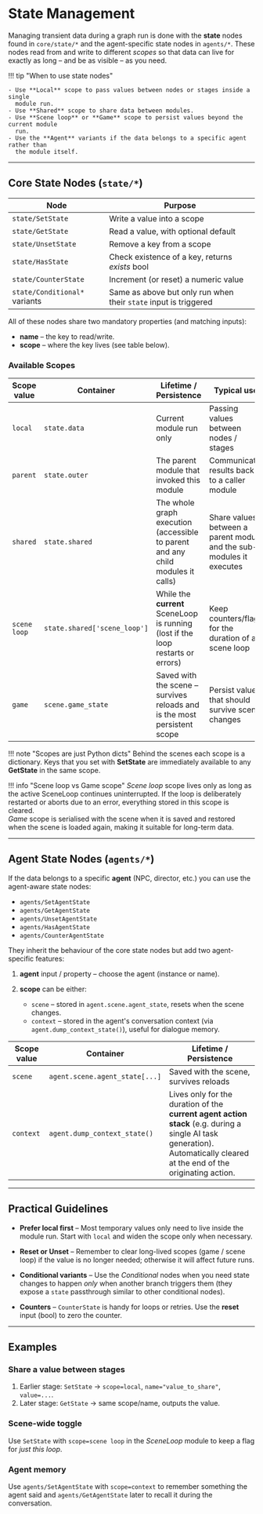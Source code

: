 # State Management

Managing transient data during a graph run is done with the **state** nodes found in
`core/state/*` and the agent-specific state nodes in `agents/*`. These nodes read from
and write to different *scopes* so that data can live for exactly as long – and be as
visible – as you need.

!!! tip "When to use state nodes"

    - Use **Local** scope to pass values between nodes or stages inside a single
      module run.
    - Use **Shared** scope to share data between modules.
    - Use **Scene loop** or **Game** scope to persist values beyond the current module
      run.
    - Use the **Agent** variants if the data belongs to a specific agent rather than
      the module itself.

---

## Core State Nodes (`state/*`)

| Node | Purpose |
|------|---------|
| `state/SetState` | Write a value into a scope |
| `state/GetState` | Read a value, with optional default |
| `state/UnsetState` | Remove a key from a scope |
| `state/HasState` | Check existence of a key, returns *exists* bool |
| `state/CounterState` | Increment (or reset) a numeric value |
| `state/Conditional*` variants | Same as above but only run when their `state` input is triggered |

All of these nodes share two mandatory properties (and matching inputs):

* **name** – the key to read/write.
* **scope** – where the key lives (see table below).

### Available Scopes

| Scope value | Container | Lifetime / Persistence | Typical use |
|-------------|-----------|------------------------|-------------|
| `local` | `state.data` | Current module run only | Passing values between nodes / stages |
| `parent` | `state.outer` | The parent module that invoked this module | Communicate results back to a caller module |
| `shared` | `state.shared` | The whole graph execution (accessible to parent and any child modules it calls) | Share values between a parent module and the sub-modules it executes |
| `scene loop` | `state.shared['scene_loop']` | While the **current** SceneLoop is running (lost if the loop restarts or errors) | Keep counters/flags for the duration of a scene loop |
| `game` | `scene.game_state` | Saved with the scene – survives reloads and is the most persistent scope | Persist values that should survive scene changes |

!!! note "Scopes are just Python dicts"
    Behind the scenes each scope is a dictionary.  Keys that you set with
    **SetState** are immediately available to any **GetState** in the same scope.

!!! info "Scene loop vs Game scope"
    *Scene loop* scope lives only as long as the active SceneLoop continues uninterrupted. If the loop is deliberately restarted or aborts due to an error, everything stored in this scope is cleared.  
    *Game* scope is serialised with the scene when it is saved and restored when the scene is loaded again, making it suitable for long-term data.

---

## Agent State Nodes (`agents/*`)

If the data belongs to a specific **agent** (NPC, director, etc.) you can use the
agent-aware state nodes:

* `agents/SetAgentState`
* `agents/GetAgentState`
* `agents/UnsetAgentState`
* `agents/HasAgentState`
* `agents/CounterAgentState`

They inherit the behaviour of the core state nodes but add two agent-specific
features:

1. **agent** input / property – choose the agent (instance or name).
2. **scope** can be either:
   
   - `scene` – stored in `agent.scene.agent_state`, resets when the scene changes.
   - `context` – stored in the agent's conversation context (via
     `agent.dump_context_state()`), useful for dialogue memory.

| Scope value | Container | Lifetime / Persistence |
|-------------|-----------|------------------------|
| `scene` | `agent.scene.agent_state[...]` | Saved with the scene, survives reloads |
| `context` | `agent.dump_context_state()` | Lives only for the duration of the **current agent action stack** (e.g. during a single AI task generation). Automatically cleared at the end of the originating action. |

---

## Practical Guidelines

* **Prefer local first** – Most temporary values only need to live inside the module
  run. Start with `local` and widen the scope only when necessary.

* **Reset or Unset** – Remember to clear long-lived scopes (game / scene loop) if the
  value is no longer needed; otherwise it will affect future runs.

* **Conditional variants** – Use the *Conditional* nodes when you need state changes
  to happen *only* when another branch triggers them (they expose a `state` passthrough
  similar to other conditional nodes).

* **Counters** – `CounterState` is handy for loops or retries. Use the **reset** input
  (bool) to zero the counter.

---

## Examples

### Share a value between stages

1. Earlier stage: `SetState` → `scope=local`, `name="value_to_share"`, `value=...`.
2. Later stage:  `GetState` → same scope/name, outputs the value.

### Scene-wide toggle

Use `SetState` with `scope=scene loop` in the *SceneLoop* module to keep a flag for
*just this loop*.

### Agent memory

Use `agents/SetAgentState` with `scope=context` to remember something the agent said
and `agents/GetAgentState` later to recall it during the conversation.